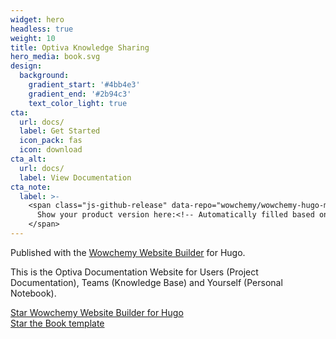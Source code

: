 ```yaml
---
widget: hero
headless: true
weight: 10
title: Optiva Knowledge Sharing
hero_media: book.svg
design:
  background:
    gradient_start: '#4bb4e3'
    gradient_end: '#2b94c3'
    text_color_light: true
cta:
  url: docs/
  label: Get Started
  icon_pack: fas
  icon: download
cta_alt:
  url: docs/
  label: View Documentation
cta_note:
  label: >-
    <span class="js-github-release" data-repo="wowchemy/wowchemy-hugo-modules">
      Show your product version here:<!-- Automatically filled based on data-repo value -->
    </span>
---
```


Published with the [Wowchemy Website Builder](https://sourcethemes.com/academic/) for Hugo.

This is the Optiva Documentation Website for Users (Project Documentation), Teams (Knowledge Base) and Yourself (Personal Notebook).

<a class="github-button" href="https://github.com/wowchemy/wowchemy-hugo-modules" data-icon="octicon-star" data-size="large" data-show-count="true" aria-label="Star Wowchemy Website Builder for Hugo">Star Wowchemy Website Builder for Hugo</a><br><a class="github-button" href="https://github.com/wowchemy/starter-book" data-icon="octicon-star" data-size="large" data-show-count="true" aria-label="Star the Book template">Star the Book template</a><script async defer src="https://buttons.github.io/buttons.js"></script>
